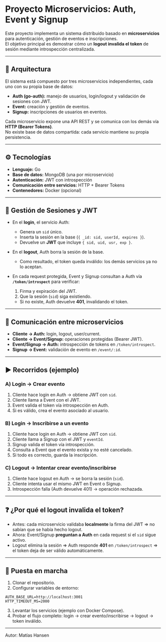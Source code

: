 # Proyecto Microservicios: Auth, Event y Signup

Este proyecto implementa un sistema distribuido basado en **microservicios** para autenticación, gestión de eventos e inscripciones.  
El objetivo principal es demostrar cómo un **logout invalida el token** de sesión mediante introspección centralizada.

---

## 📌 Arquitectura

El sistema está compuesto por tres microservicios independientes, cada uno con su propia base de datos:

- **Auth (go-auth):** manejo de usuarios, login/logout y validación de sesiones con JWT.  
- **Event:** creación y gestión de eventos.  
- **Signup:** inscripciones de usuarios en eventos.

Cada microservicio expone una API REST y se comunica con los demás vía **HTTP (Bearer Tokens)**.  
No existe base de datos compartida: cada servicio mantiene su propia persistencia.

---

## ⚙️ Tecnologías

- **Lenguaje:** Go  
- **Base de datos:** MongoDB (una por microservicio)  
- **Autenticación:** JWT con introspección  
- **Comunicación entre servicios:** HTTP + Bearer Tokens  
- **Contenedores:** Docker (opcional)

---

## 🔑 Gestión de Sesiones y JWT

- En el **login**, el servicio Auth:
  - Genera un `sid` único.  
  - Inserta la sesión en la base (`{ _id: sid, userId, expires }`).  
  - Devuelve un **JWT** que incluye `{ sid, uid, usr, exp }`.

- En el **logout**, Auth borra la sesión de la base.  
  - Como resultado, el token queda inválido: los demás servicios ya no lo aceptan.  

- En cada request protegida, Event y Signup consultan a Auth vía **`/token/introspect`** para verificar:
  1. Firma y expiración del JWT.  
  2. Que la sesión (`sid`) siga existiendo.  
  - Si no existe, Auth devuelve **401**, invalidando el token.

---

## 🔄 Comunicación entre microservicios

- **Cliente → Auth:** login, logout, user/current.  
- **Cliente → Event/Signup:** operaciones protegidas (Bearer JWT).  
- **Event/Signup → Auth:** introspección de tokens en `/token/introspect`.  
- **Signup → Event:** validación de evento en `/event/:id`.

---

## ▶️ Recorridos (ejemplo)

### A) Login → Crear evento
1. Cliente hace login en Auth → obtiene JWT con `sid`.  
2. Cliente llama a Event con el JWT.  
3. Event valida el token vía introspección en Auth.  
4. Si es válido, crea el evento asociado al usuario.

### B) Login → Inscribirse a un evento
1. Cliente hace login en Auth → obtiene JWT con `sid`.  
2. Cliente llama a Signup con el JWT y `eventId`.  
3. Signup valida el token vía introspección.  
4. Consulta a Event que el evento exista y no esté cancelado.  
5. Si todo es correcto, guarda la inscripción.

### C) Logout → Intentar crear evento/inscribirse
1. Cliente hace logout en Auth → se borra la sesión (`sid`).  
2. Cliente intenta usar el mismo JWT en Event o Signup.  
3. Introspección falla (Auth devuelve 401) → operación rechazada.

---

## ❓ ¿Por qué el logout invalida el token?

- Antes: cada microservicio validaba **localmente** la firma del JWT ⇒ no sabían que se había hecho logout.  
- Ahora: Event/Signup **preguntan a Auth** en cada request si el `sid` sigue activo.  
- Logout elimina la sesión ⇒ Auth responde **401** en `/token/introspect` ⇒ el token deja de ser válido automáticamente.

---

## 🚀 Puesta en marcha

1. Clonar el repositorio.  
2. Configurar variables de entorno:  

```env
AUTH_BASE_URL=http://localhost:3001
HTTP_TIMEOUT_MS=2000
```
3. Levantar los servicios (ejemplo con Docker Compose).
4. Probar el flujo completo: login → crear evento/inscribirse → logout → token inválido.

---

Autor: Matías Hansen

